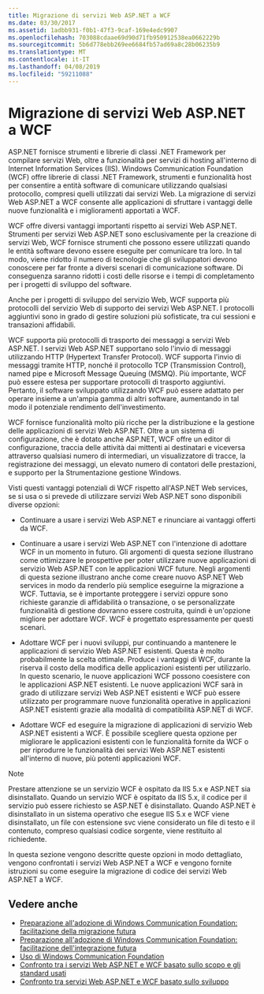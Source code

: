 ```yaml
---
title: Migrazione di servizi Web ASP.NET a WCF
ms.date: 03/30/2017
ms.assetid: 1adbb931-f0b1-47f3-9caf-169e4edc9907
ms.openlocfilehash: 703088cdaae69d90d71fb950912538ea0662229b
ms.sourcegitcommit: 5b6d778ebb269ee6684fb57ad69a8c28b06235b9
ms.translationtype: MT
ms.contentlocale: it-IT
ms.lasthandoff: 04/08/2019
ms.locfileid: "59211088"
---
```

# <a name="migrating-aspnet-web-services-to-wcf"></a>Migrazione di servizi Web ASP.NET a WCF
ASP.NET fornisce strumenti e librerie di classi .NET Framework per compilare servizi Web, oltre a funzionalità per servizi di hosting all'interno di Internet Information Services (IIS). Windows Communication Foundation (WCF) offre librerie di classi .NET Framework, strumenti e funzionalità host per consentire a entità software di comunicare utilizzando qualsiasi protocollo, compresi quelli utilizzati dai servizi Web.  La migrazione di servizi Web ASP.NET a WCF consente alle applicazioni di sfruttare i vantaggi delle nuove funzionalità e i miglioramenti apportati a WCF.  
  
 WCF offre diversi vantaggi importanti rispetto ai servizi Web ASP.NET. Strumenti per servizi Web ASP.NET sono esclusivamente per la creazione di servizi Web, WCF fornisce strumenti che possono essere utilizzati quando le entità software devono essere eseguite per comunicare tra loro. In tal modo, viene ridotto il numero di tecnologie che gli sviluppatori devono conoscere per far fronte a diversi scenari di comunicazione software. Di conseguenza saranno ridotti i costi delle risorse e i tempi di completamento per i progetti di sviluppo del software.  
  
 Anche per i progetti di sviluppo del servizio Web, WCF supporta più protocolli del servizio Web di supporto dei servizi Web ASP.NET. I protocolli aggiuntivi sono in grado di gestire soluzioni più sofisticate, tra cui sessioni e transazioni affidabili.  
  
 WCF supporta più protocolli di trasporto dei messaggi a servizi Web ASP.NET. I servizi Web ASP.NET supportano solo l'invio di messaggi utilizzando HTTP (Hypertext Transfer Protocol). WCF supporta l'invio di messaggi tramite HTTP, nonché il protocollo TCP (Transmission Control), named pipe e Microsoft Message Queuing (MSMQ). Più importante, WCF può essere estesa per supportare protocolli di trasporto aggiuntivi. Pertanto, il software sviluppato utilizzando WCF può essere adattato per operare insieme a un'ampia gamma di altri software, aumentando in tal modo il potenziale rendimento dell'investimento.  
  
 WCF fornisce funzionalità molto più ricche per la distribuzione e la gestione delle applicazioni di servizi Web ASP.NET. Oltre a un sistema di configurazione, che è dotato anche ASP.NET, WCF offre un editor di configurazione, traccia delle attività dai mittenti ai destinatari e viceversa attraverso qualsiasi numero di intermediari, un visualizzatore di tracce, la registrazione dei messaggi, un elevato numero di contatori delle prestazioni, e supporto per la Strumentazione gestione Windows.  
  
 Visti questi vantaggi potenziali di WCF rispetto all'ASP.NET Web services, se si usa o si prevede di utilizzare servizi Web ASP.NET sono disponibili diverse opzioni:  
  
-   Continuare a usare i servizi Web ASP.NET e rinunciare ai vantaggi offerti da WCF.  
  
-   Continuare a usare i servizi Web ASP.NET con l'intenzione di adottare WCF in un momento in futuro. Gli argomenti di questa sezione illustrano come ottimizzare le prospettive per poter utilizzare nuove applicazioni di servizio Web ASP.NET con le applicazioni WCF future. Negli argomenti di questa sezione illustrano anche come creare nuovo ASP.NET Web services in modo da renderlo più semplice eseguirne la migrazione a WCF. Tuttavia, se è importante proteggere i servizi oppure sono richieste garanzie di affidabilità o transazione, o se personalizzate funzionalità di gestione dovranno essere costruita, quindi è un'opzione migliore per adottare WCF. WCF è progettato espressamente per questi scenari.  
  
-   Adottare WCF per i nuovi sviluppi, pur continuando a mantenere le applicazioni di servizio Web ASP.NET esistenti. Questa è molto probabilmente la scelta ottimale. Produce i vantaggi di WCF, durante la riserva il costo della modifica delle applicazioni esistenti per utilizzarlo. In questo scenario, le nuove applicazioni WCF possono coesistere con le applicazioni ASP.NET esistenti. Le nuove applicazioni WCF sarà in grado di utilizzare servizi Web ASP.NET esistenti e WCF può essere utilizzato per programmare nuove funzionalità operative in applicazioni ASP.NET esistenti grazie alla modalità di compatibilità ASP.NET di WCF.  
  
-   Adottare WCF ed eseguire la migrazione di applicazioni di servizio Web ASP.NET esistenti a WCF. È possibile scegliere questa opzione per migliorare le applicazioni esistenti con le funzionalità fornite da WCF o per riprodurre le funzionalità dei servizi Web ASP.NET esistenti all'interno di nuove, più potenti applicazioni WCF.  
  
> [!NOTE]
>  Prestare attenzione se un servizio WCF è ospitato da IIS 5.x e ASP.NET sia disinstallato. Quando un servizio WCF è ospitato da IIS 5.x, il codice per il servizio può essere richiesto se ASP.NET è disinstallato. Quando ASP.NET è disinstallato in un sistema operativo che esegue IIS 5.x e WCF viene disinstallato, un file con estensione svc viene considerato un file di testo e il contenuto, compreso qualsiasi codice sorgente, viene restituito al richiedente.  
  
 In questa sezione vengono descritte queste opzioni in modo dettagliato, vengono confrontati i servizi Web ASP.NET a WCF e vengono fornite istruzioni su come eseguire la migrazione di codice dei servizi Web ASP.NET a WCF.  
  
## <a name="see-also"></a>Vedere anche

- [Preparazione all'adozione di Windows Communication Foundation: facilitazione della migrazione futura](../../../../docs/framework/wcf/feature-details/anticipating-adopting-wcf-migration.md)
- [Preparazione all'adozione di Windows Communication Foundation: facilitazione dell'integrazione futura](../../../../docs/framework/wcf/feature-details/anticipating-adopting-the-wcf-easing-future-integration.md)
- [Uso di Windows Communication Foundation](../../../../docs/framework/wcf/feature-details/adopting-wcf.md)
- [Confronto tra i servizi Web ASP.NET e WCF basato sullo scopo e gli standard usati](../../../../docs/framework/wcf/feature-details/comparing-aspnet-web-services-to-wcf-based-on-purpose-and-standards-used.md)
- [Confronto tra servizi Web ASP.NET e WCF basato sullo sviluppo](../../../../docs/framework/wcf/feature-details/comparing-aspnet-web-services-to-wcf-based-on-development.md)
